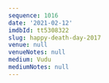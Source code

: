 ```yaml
---
sequence: 1016
date: '2021-02-12'
imdbId: tt5308322
slug: happy-death-day-2017
venue: null
venueNotes: null
medium: Vudu
mediumNotes: null
---
```


